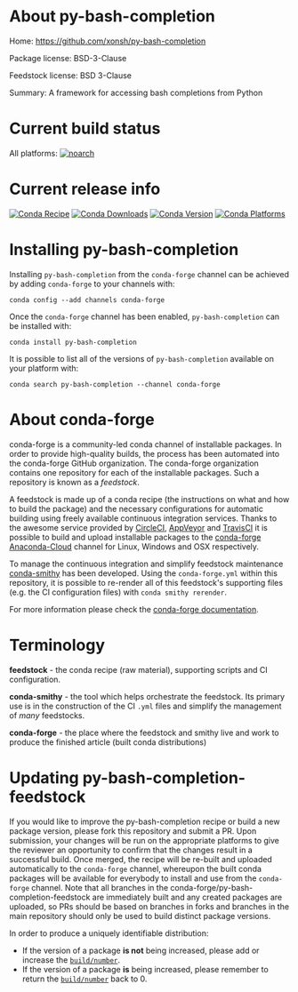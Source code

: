 About py-bash-completion
========================

Home: https://github.com/xonsh/py-bash-completion

Package license: BSD-3-Clause

Feedstock license: BSD 3-Clause

Summary: A framework for accessing bash completions from Python



Current build status
====================

All platforms:
[![noarch](https://img.shields.io/circleci/project/github/conda-forge/py-bash-completion-feedstock/master.svg?label=noarch)](https://circleci.com/gh/conda-forge/py-bash-completion-feedstock)

Current release info
====================
[![Conda Recipe](https://img.shields.io/badge/recipe-py--bash--completion-green.svg)](https://anaconda.org/conda-forge/py-bash-completion)
[![Conda Downloads](https://img.shields.io/conda/dn/conda-forge/py-bash-completion.svg)](https://anaconda.org/conda-forge/py-bash-completion)
[![Conda Version](https://img.shields.io/conda/vn/conda-forge/py-bash-completion.svg)](https://anaconda.org/conda-forge/py-bash-completion)
[![Conda Platforms](https://img.shields.io/conda/pn/conda-forge/py-bash-completion.svg)](https://anaconda.org/conda-forge/py-bash-completion)

Installing py-bash-completion
=============================

Installing `py-bash-completion` from the `conda-forge` channel can be achieved by adding `conda-forge` to your channels with:

```
conda config --add channels conda-forge
```

Once the `conda-forge` channel has been enabled, `py-bash-completion` can be installed with:

```
conda install py-bash-completion
```

It is possible to list all of the versions of `py-bash-completion` available on your platform with:

```
conda search py-bash-completion --channel conda-forge
```


About conda-forge
=================

conda-forge is a community-led conda channel of installable packages.
In order to provide high-quality builds, the process has been automated into the
conda-forge GitHub organization. The conda-forge organization contains one repository
for each of the installable packages. Such a repository is known as a *feedstock*.

A feedstock is made up of a conda recipe (the instructions on what and how to build
the package) and the necessary configurations for automatic building using freely
available continuous integration services. Thanks to the awesome service provided by
[CircleCI](https://circleci.com/), [AppVeyor](http://www.appveyor.com/)
and [TravisCI](https://travis-ci.org/) it is possible to build and upload installable
packages to the [conda-forge](https://anaconda.org/conda-forge)
[Anaconda-Cloud](http://docs.anaconda.org/) channel for Linux, Windows and OSX respectively.

To manage the continuous integration and simplify feedstock maintenance
[conda-smithy](http://github.com/conda-forge/conda-smithy) has been developed.
Using the ``conda-forge.yml`` within this repository, it is possible to re-render all of
this feedstock's supporting files (e.g. the CI configuration files) with ``conda smithy rerender``.

For more information please check the [conda-forge documentation](https://conda-forge.org/docs/).

Terminology
===========

**feedstock** - the conda recipe (raw material), supporting scripts and CI configuration.

**conda-smithy** - the tool which helps orchestrate the feedstock.
                   Its primary use is in the construction of the CI ``.yml`` files
                   and simplify the management of *many* feedstocks.

**conda-forge** - the place where the feedstock and smithy live and work to
                  produce the finished article (built conda distributions)


Updating py-bash-completion-feedstock
=====================================

If you would like to improve the py-bash-completion recipe or build a new
package version, please fork this repository and submit a PR. Upon submission,
your changes will be run on the appropriate platforms to give the reviewer an
opportunity to confirm that the changes result in a successful build. Once
merged, the recipe will be re-built and uploaded automatically to the
`conda-forge` channel, whereupon the built conda packages will be available for
everybody to install and use from the `conda-forge` channel.
Note that all branches in the conda-forge/py-bash-completion-feedstock are
immediately built and any created packages are uploaded, so PRs should be based
on branches in forks and branches in the main repository should only be used to
build distinct package versions.

In order to produce a uniquely identifiable distribution:
 * If the version of a package **is not** being increased, please add or increase
   the [``build/number``](http://conda.pydata.org/docs/building/meta-yaml.html#build-number-and-string).
 * If the version of a package **is** being increased, please remember to return
   the [``build/number``](http://conda.pydata.org/docs/building/meta-yaml.html#build-number-and-string)
   back to 0.